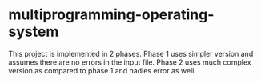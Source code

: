 # multiprogramming-operating-system
This project is implemented in 2 phases.
Phase 1 uses simpler version and assumes there are no errors in the input file.
Phase 2 uses much complex version as compared to phase 1 and hadles error as well.
